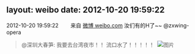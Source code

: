 layout: weibo
date: 2012-10-20 19:59:22
---
<meta name="referrer" content="no-referrer" />

2012-10-20 19:59:22  &nbsp;&nbsp;&nbsp;&nbsp;&nbsp;&nbsp; 来自 <a href="http://weibo.com/" rel="nofollow">微博 weibo.com</a>
汝们有的H了~~ @zxwing-opera
>  @深圳大春笋: 我要去台湾夜市！！ 流口水了！！！！！   ​​​
>  ![图片](https://ww2.sinaimg.cn/large/4aa5b28cjw1dy1gzi7u7cj.jpg)
